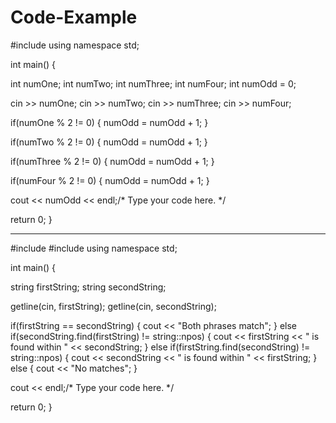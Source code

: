 # Code-Example

#include <iostream>
using namespace std;

int main() {

   int numOne;
   int numTwo;
   int numThree;
   int numFour;
   int numOdd = 0;
   
   cin >> numOne;
   cin >> numTwo;
   cin >> numThree;
   cin >> numFour;
   
   if(numOne % 2 != 0) {
      numOdd = numOdd + 1;
   }
   
   if(numTwo % 2 != 0) {
      numOdd = numOdd + 1;
   }
   
   if(numThree % 2 != 0) {
      numOdd = numOdd + 1;
   }
   
   if(numFour % 2 != 0) {
      numOdd = numOdd + 1;
   }
   
   cout << numOdd << endl;/* Type your code here. */

   return 0;
}

------------------------------------------------------------------------

#include <iostream>
#include <string>
using namespace std;

int main() {

   string firstString;
   string secondString;
   
   getline(cin, firstString);
   getline(cin, secondString);
   
   if(firstString == secondString) {
      cout << "Both phrases match";
   } else if(secondString.find(firstString) != string::npos) {
      cout << firstString << " is found within " << secondString;
   } else if(firstString.find(secondString) != string::npos) {
      cout << secondString << " is found within " << firstString;
   } else {
      cout << "No matches";
   }
   
   cout << endl;/* Type your code here. */

   return 0;
}
